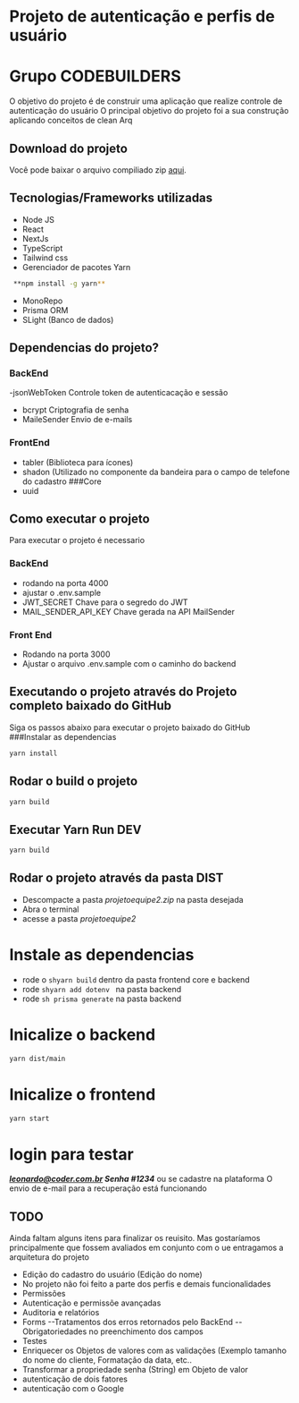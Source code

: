 # Projeto de autenticação e perfis de usuário 
# Grupo CODEBUILDERS

O objetivo do projeto é de construir uma aplicação que realize controle de autenticação do usuário 
O principal objetivo do projeto foi a sua construção aplicando conceitos de clean Arq
## Download do projeto
Você pode baixar o arquivo compiliado zip [aqui](https://github.com/My-Org-Projects/projeto-equipe-2/releases/download/v1.0.0/projetoequipe2.zip).

## Tecnologias/Frameworks utilizadas
- Node JS
- React
- NextJs
- TypeScript
- Tailwind css
- Gerenciador de pacotes Yarn 
```sh
 **npm install -g yarn**
```
- MonoRepo
- Prisma ORM
- SLight (Banco de dados)

## Dependencias do projeto?

### BackEnd
-jsonWebToken
Controle token de autenticacação e sessão
- bcrypt
Criptografia de senha
- MaileSender
  Envio de e-mails
   
### FrontEnd
- tabler (Biblioteca para ícones)
- shadon (Utilizado no componente da bandeira para o campo de telefone do cadastro
###Core
- uuid

##  Como executar o projeto
Para executar o projeto é necessario

### BackEnd
- rodando na porta 4000
- ajustar o .env.sample
- JWT_SECRET 
  Chave para o segredo do JWT
- MAIL_SENDER_API_KEY
  Chave gerada na API MailSender
  
### Front End
- Rodando na porta 3000
- Ajustar o arquivo .env.sample com o caminho do backend
  
## Executando o projeto através do Projeto completo baixado do GitHub
Siga os passos abaixo para executar o projeto baixado do GitHub                                                                                  
###Instalar as dependencias

```sh
yarn install
```
## Rodar o build o projeto

```sh
yarn build
```
## Executar Yarn Run DEV
```sh
yarn build
```

## Rodar o projeto através da pasta DIST

- Descompacte a pasta _projetoequipe2.zip_ na pasta desejada
- Abra o terminal
- acesse a pasta _projetoequipe2_
# Instale as dependencias
- rode o ```shyarn build``` dentro da pasta frontend core e backend
- rode ```shyarn add dotenv ``` na pasta backend
- rode ```sh prisma generate``` na pasta backend
  
# Inicalize o backend
```sh
yarn dist/main
```  
# Inicalize o frontend
```sh
yarn start
```

# login para testar 
_**leonardo@coder.com.br Senha #1234**_ ou se cadastre na plataforma
O envio de e-mail para a recuperação está funcionando

## TODO
Ainda faltam alguns itens para finalizar os reuisito. Mas gostaríamos principalmente que fossem avaliados em conjunto com o ue entragamos a arquitetura do projeto
- Edição do cadastro do usuário (Edição do nome)
- No projeto não foi feito a parte dos perfis e demais funcionalidades
- Permissões
- Autenticação e permissõe avançadas
- Auditoria e relatórios
- Forms
  --Tratamentos dos erros retornados pelo BackEnd
  --Obrigatoriedades no preenchimento dos campos
- Testes
- Enriquecer os Objetos de valores com as validações (Exemplo tamanho do nome do cliente, Formatação da data, etc..
- Transformar a propriedade senha (String) em Objeto de valor
- autenticação de dois fatores
- autenticação com o Google

  
